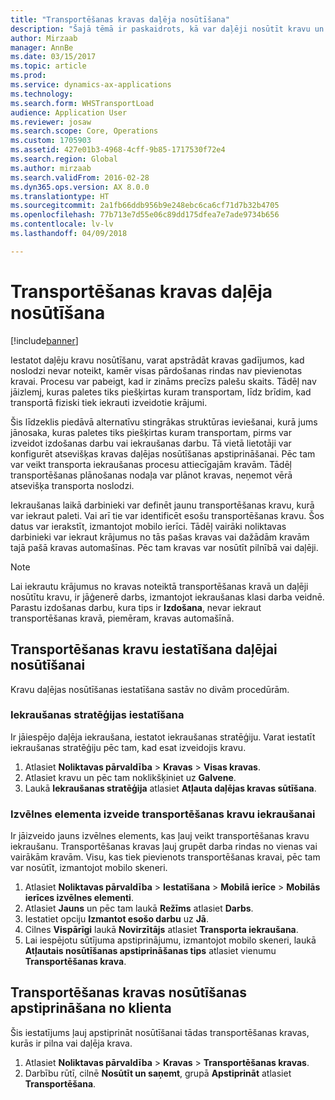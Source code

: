 ```yaml
---
title: "Transportēšanas kravas daļēja nosūtīšana"
description: "Šajā tēmā ir paskaidrots, kā var daļēji nosūtīt kravu un atlikt kravas noslodzes plānošanu."
author: Mirzaab
manager: AnnBe
ms.date: 03/15/2017
ms.topic: article
ms.prod: 
ms.service: dynamics-ax-applications
ms.technology: 
ms.search.form: WHSTransportLoad
audience: Application User
ms.reviewer: josaw
ms.search.scope: Core, Operations
ms.custom: 1705903
ms.assetid: 427e01b3-4968-4cff-9b85-1717530f72e4
ms.search.region: Global
ms.author: mirzaab
ms.search.validFrom: 2016-02-28
ms.dyn365.ops.version: AX 8.0.0
ms.translationtype: HT
ms.sourcegitcommit: 2a1fb66ddb956b9e248ebc6ca6cf71d7b32b4705
ms.openlocfilehash: 77b713e7d55e06c89dd175dfea7e7ade9734b656
ms.contentlocale: lv-lv
ms.lasthandoff: 04/09/2018

---
```


# <a name="partial-shipment-of-a-transport-load"></a>Transportēšanas kravas daļēja nosūtīšana

[!include[banner](../includes/banner.md)]

Iestatot daļēju kravu nosūtīšanu, varat apstrādāt kravas gadījumos, kad noslodzi nevar noteikt, kamēr visas pārdošanas rindas nav pievienotas kravai. Procesu var pabeigt, kad ir zināms precīzs palešu skaits. Tādēļ nav jāizlemj, kuras paletes tiks piešķirtas kuram transportam, līdz brīdim, kad transportā fiziski tiek iekrauti izveidotie krājumi.

Šis līdzeklis piedāvā alternatīvu stingrākas struktūras ieviešanai, kurā jums jānosaka, kuras paletes tiks piešķirtas kuram transportam, pirms var izveidot izdošanas darbu vai iekraušanas darbu. Tā vietā lietotāji var konfigurēt atsevišķas kravas daļējas nosūtīšanas apstiprināšanai. Pēc tam var veikt transporta iekraušanas procesu attiecīgajām kravām. Tādēļ transportēšanas plānošanas nodaļa var plānot kravas, neņemot vērā atsevišķa transporta noslodzi.

Iekraušanas laikā darbinieki var definēt jaunu transportēšanas kravu, kurā var iekraut paleti. Vai arī tie var identificēt esošu transportēšanas kravu. Šos datus var ierakstīt, izmantojot mobilo ierīci. Tādēļ vairāki noliktavas darbinieki var iekraut krājumus no tās pašas kravas vai dažādām kravām tajā pašā kravas automašīnas. Pēc tam kravas var nosūtīt pilnībā vai daļēji.

> [!NOTE] 
> Lai iekrautu krājumus no kravas noteiktā transportēšanas kravā un daļēji nosūtītu kravu, ir jāģenerē darbs, izmantojot iekraušanas klasi darba veidnē. Parastu izdošanas darbu, kura tips ir **Izdošana**, nevar iekraut transportēšanas kravā, piemēram, kravas automašīnā.

## <a name="set-up-transport-loads-for-partial-shipment"></a>Transportēšanas kravu iestatīšana daļējai nosūtīšanai

Kravu daļējas nosūtīšanas iestatīšana sastāv no divām procedūrām.

### <a name="set-the-loading-strategy"></a>Iekraušanas stratēģijas iestatīšana

Ir jāiespējo daļēja iekraušana, iestatot iekraušanas stratēģiju. Varat iestatīt iekraušanas stratēģiju pēc tam, kad esat izveidojis kravu.

1. Atlasiet **Noliktavas pārvaldība** \> **Kravas** \> **Visas kravas**.
2. Atlasiet kravu un pēc tam noklikšķiniet uz **Galvene**.
3. Laukā **Iekraušanas stratēģija** atlasiet **Atļauta daļējas kravas sūtīšana**.

### <a name="create-a-menu-item-for-loading-of-transport-loads"></a>Izvēlnes elementa izveide transportēšanas kravu iekraušanai

Ir jāizveido jauns izvēlnes elements, kas ļauj veikt transportēšanas kravu iekraušanu. Transportēšanas kravas ļauj grupēt darba rindas no vienas vai vairākām kravām. Visu, kas tiek pievienots transportēšanas kravai, pēc tam var nosūtīt, izmantojot mobilo skeneri.

1. Atlasiet **Noliktavas pārvaldība** \> **Iestatīšana** \> **Mobilā ierīce** \> **Mobilās ierīces izvēlnes elementi**.
2. Atlasiet **Jauns** un pēc tam laukā **Režīms** atlasiet **Darbs**.
3. Iestatiet opciju **Izmantot esošo darbu** uz **Jā**.
4. Cilnes **Vispārīgi** laukā **Novirzītājs** atlasiet **Transporta iekraušana**.
5. Lai iespējotu sūtījuma apstiprinājumu, izmantojot mobilo skeneri, laukā **Atļautais nosūtīšanas apstiprināšanas tips** atlasiet vienumu **Transportēšanas krava**.

## <a name="confirm-shipment-of-a-transport-load-from-the-client"></a>Transportēšanas kravas nosūtīšanas apstiprināšana no klienta

Šis iestatījums ļauj apstiprināt nosūtīšanai tādas transportēšanas kravas, kurās ir pilna vai daļēja krava.

1. Atlasiet **Noliktavas pārvaldība** \> **Kravas** \> **Transportēšanas kravas**.
2. Darbību rūtī, cilnē **Nosūtīt un saņemt**, grupā **Apstiprināt** atlasiet **Transportēšana**.

